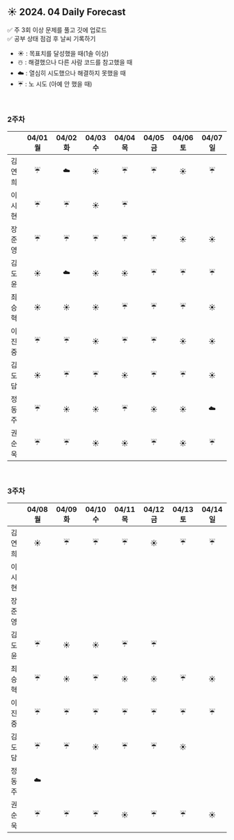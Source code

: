 ## ☀️ 2024. 04 Daily Forecast

✅ 주 3회 이상 문제를 풀고 깃에 업로드    
✅ 공부 상태 점검 후 날씨 기록하기 
- ☀️ : 목표치를 달성했을 때(1솔 이상)
- ☃️ : 해결했으나 다른 사람 코드를 참고했을 때
- ☁️ : 열심히 시도했으나 해결하지 못했을 때
- ☔ : 노 시도 (아예 안 했을 때)

<br>

### 2주차

  
|      | 04/01 월 | 04/02 화 | 04/03 수 | 04/04 목 | 04/05 금 | 04/06 토 | 04/07 일 |
|------|:-----:|:-----:|:-----:|:-----:|:-----:|:-----:|:-----:|
| 김연희 |☔|☁️|☀️|☔|☔|☀️|☔|
| 이시현 | ☔|☔ |☀️ | ☔| | | |
| 장준영 | ☔| ☔|☔ |☔ |☔ | ☀️|☀️ |
| 김도윤 |☀️|☁️|☀️|☀️|☔|☔|☔|
| 최승혁 | ☀️|☀️ |☀️ |☔ | ☔| ☔| ☀️|
| 이진중 |☔|☔|  ☀️| ☔| ☔| ☀️| ☀️|
| 김도담 |☀️ |☔ |☔ |☀️ |☔ |☔ |☀️ |
| 정동주 | ☔|☀️ | ☀️| ☔|☀️ |☀️ | ☁️|
| 권순욱 |☔ |☔ |☀️ |☀️ |☔ |☀️ |☔ |


<br>

### 3주차

  
|      | 04/08 월 | 04/09 화 | 04/10 수 | 04/11 목 | 04/12 금 | 04/13 토 | 04/14 일 |
|------|:-----:|:-----:|:-----:|:-----:|:-----:|:-----:|:-----:|
| 김연희 |☀️|☔|☔|☔|☀️|☔|☔|
| 이시현 ||||||||
| 장준영 ||||||||
| 김도윤 |☔|☀️|☀️|☔|☔|||
| 최승혁 |☔|☀️|☔|☀️|☀️|☔|☀️|
| 이진중 |☔|☔|☔|☔|☔|☔|☔|
| 김도담 |☔|☔|☀️|☔|☔|☀️||
| 정동주 | ☁️|||||||
| 권순욱 |☔|☔|☔|☀️|☔|☔|☀️|


